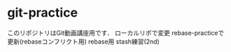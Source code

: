 # git-practice
このリポジトリはGit動画講座用です．
ローカルリポで変更
rebase-practiceで更新(rebaseコンフリクト用)
rebase用
stash練習(2nd)

